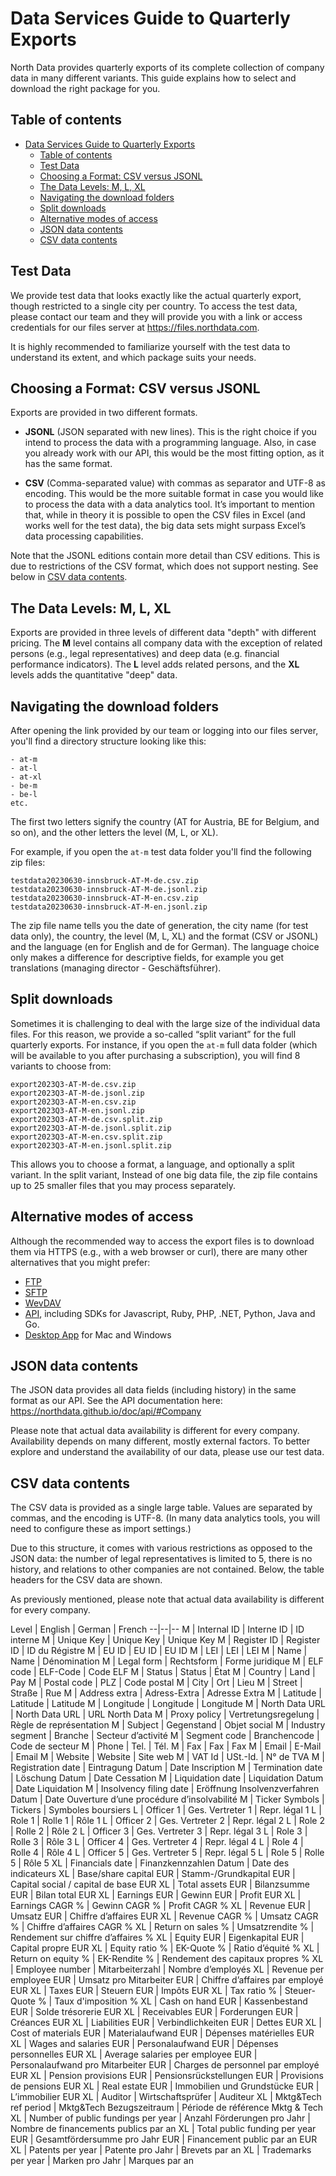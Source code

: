
# Data Services Guide to Quarterly Exports

North Data provides quarterly exports of its complete collection of company data in many different variants. This guide explains how to select and download the right package for you.

## Table of contents
- [Data Services Guide to Quarterly Exports](#data-services-guide-to-quarterly-exports)
  - [Table of contents](#table-of-contents)
  - [Test Data](#test-data)
  - [Choosing a Format: CSV versus JSONL](#choosing-a-format-csv-versus-jsonl)
  - [The Data Levels: M, L, XL](#the-data-levels-m-l-xl)
  - [Navigating the download folders](#navigating-the-download-folders)
  - [Split downloads](#split-downloads)
  - [Alternative modes of access](#alternative-modes-of-access)
  - [JSON data contents](#json-data-contents)
  - [CSV data contents](#csv-data-contents)

## Test Data

We provide test data that looks exactly like the actual quarterly export, though restricted to a single city per country. To access the test data, please contact our team and they will provide you with a link or access credentials for our files server at https://files.northdata.com.

It is highly recommended to familiarize yourself with the test data to understand its extent, and which package suits your needs.

## Choosing a Format: CSV versus JSONL

Exports are provided in two different formats.

 - **JSONL** (JSON separated with new lines). This is the right choice if you intend to process the data with a programming language. Also, in case you already work with our API, this would be the most fitting option, as it has the same format.

 - **CSV** (Comma-separated value) with commas as separator and UTF-8 as encoding. This would be the more suitable format in case you would like to process the data with a data analytics tool.
    It’s important to mention that, while in theory it is possible to open the CSV files in Excel (and works well for the test data), the big data sets might surpass Excel’s data processing capabilities.
   
Note that the JSONL editions contain more detail than CSV editions. This is due to restrictions of the CSV format, which does not support nesting. See below in [CSV data contents](#csv-data-contents).

## The Data Levels: M, L, XL

Exports are provided in three levels of different data "depth" with different pricing. The **M** level contains all company data with the exception of related persons (e.g., legal representatives) and deep data (e.g. financial performance indicators). The **L** level adds related persons, and the **XL** levels adds the quantitative "deep" data.

## Navigating the download folders

After opening the link provided by our team or logging into our files server, you'll find a directory structure looking like this:

```
- at-m
- at-l
- at-xl
- be-m
- be-l
etc.
```

The first two letters signify the country (AT for Austria, BE for Belgium, and so on), and the other letters the level (M, L, or XL). 

For example, if you open the `at-m` test data folder you'll find the following zip files:

```
testdata20230630-innsbruck-AT-M-de.csv.zip
testdata20230630-innsbruck-AT-M-de.jsonl.zip
testdata20230630-innsbruck-AT-M-en.csv.zip
testdata20230630-innsbruck-AT-M-en.jsonl.zip
```

The zip file name tells you the date of generation, the city name (for test data only), the country, the level (M, L, XL) and the format (CSV or JSONL) and the language (en for English and de for German). The language choice only makes a difference for descriptive fields, for example you get translations (managing director - Geschäftsführer).

## Split downloads

Sometimes it is challenging to deal with the large size of the individual data files. For this reason, we provide a so-called “split variant” for the full quarterly exports. For instance, if you open the `at-m` full data folder (which will be available to you after purchasing a subscription), you will find 8 variants to choose from:

```
export2023Q3-AT-M-de.csv.zip
export2023Q3-AT-M-de.jsonl.zip
export2023Q3-AT-M-en.csv.zip
export2023Q3-AT-M-en.jsonl.zip
export2023Q3-AT-M-de.csv.split.zip
export2023Q3-AT-M-de.jsonl.split.zip
export2023Q3-AT-M-en.csv.split.zip
export2023Q3-AT-M-en.jsonl.split.zip
```

This allows you to choose a format, a language, and optionally a split variant. In the split variant, Instead of one big data file, the zip file contains up to 25 smaller files that you may process separately. 

## Alternative modes of access

Although the recommended way to access the export files is to download them via HTTPS (e.g., with a web browser or curl), there are many other alternatives that you might prefer:

 * [FTP](https://www.files.com/integrations/ftp-any-provider)
 * [SFTP](https://www.files.com/integrations/sftp-any-provider)
 * [WevDAV](https://www.files.com/integrations/webdav)
 * [API](https://developers.files.com), including SDKs for Javascript, Ruby, PHP, .NET, Python, Java and Go.
 * [Desktop App](https://www.files.com/docs/features/desktop-app) for Mac and Windows 
 
## JSON data contents

The JSON data provides all data fields (including history) in the same format as our API. See the API documentation here:
https://northdata.github.io/doc/api/#Company

Please note that actual data availability is different for every company. Availability depends on many different, mostly external factors. To better explore and understand the availability of our data, please use our test data.

## CSV data contents

The CSV data is provided as a single large table. Values are separated by commas, and the encoding is UTF-8. (In many data analytics tools, you will need to configure these as import settings.)

Due to this structure, it comes with various restrictions as opposed to the JSON data: the number of legal representatives is limited to 5, there is no history, and relations to other companies are not contained. Below, the table headers for the CSV data are shown.

As previously mentioned, please note that actual data availability is different for every company.

Level | English | German | French
--|--|--
M | Internal ID | Interne ID | ID interne
M | Unique Key | Unique Key | Unique Key
M | Register ID | Register ID | ID du Régistre
M | EU ID | EU ID | EU ID
M | LEI | LEI | LEI
M | Name | Name | Dénomination
M | Legal form | Rechtsform | Forme juridique
M | ELF code | ELF-Code | Code ELF
M | Status | Status | État
M | Country | Land | Pay
M | Postal code | PLZ | Code postal
M | City | Ort | Lieu
M | Street | Straße | Rue
M | Address extra | Adress-Extra | Adresse Extra
M | Latitude | Latitude | Latitude
M | Longitude | Longitude | Longitude
M | North Data URL | North Data URL | URL North Data
M | Proxy policy | Vertretungsregelung | Règle de représentation
M | Subject | Gegenstand | Objet social
M | Industry segment | Branche | Secteur d’activité
M | Segment code | Branchencode | Code de secteur
M | Phone | Tel. | Tél.
M | Fax | Fax | Fax
M | Email | E-Mail | Email
M | Website | Website | Site web
M | VAT Id | USt.-Id. | N° de TVA
M | Registration date | Eintragung Datum | Date Inscription
M | Termination date | Löschung Datum | Date Cessation
M | Liquidation date | Liquidation Datum | Date Liquidation
M | Insolvency filing date | Eröffnung Insolvenzverfahren Datum | Date Ouverture d’une procédure d’insolvabilité
M | Ticker Symbols | Tickers | Symboles boursiers
L | Officer 1 | Ges. Vertreter 1 | Repr. légal 1
L | Role 1 | Rolle 1 | Rôle 1
L | Officer 2 | Ges. Vertreter 2 | Repr. légal 2
L | Role 2 | Rolle 2 | Rôle 2
L | Officer 3 | Ges. Vertreter 3 | Repr. légal 3
L | Role 3 | Rolle 3 | Rôle 3
L | Officer 4 | Ges. Vertreter 4 | Repr. légal 4
L | Role 4 | Rolle 4 | Rôle 4
L | Officer 5 | Ges. Vertreter 5 | Repr. légal 5
L | Role 5 | Rolle 5 | Rôle 5
XL | Financials date | Finanzkennzahlen Datum | Date des indicateurs
XL | Base/share capital EUR | Stamm-/Grundkapital EUR | Capital social / capital de base EUR
XL | Total assets EUR | Bilanzsumme EUR | Bilan total EUR
XL | Earnings EUR | Gewinn EUR | Profit EUR
XL | Earnings CAGR % | Gewinn CAGR % | Profit CAGR %
XL | Revenue EUR | Umsatz EUR | Chiffre d’affaires EUR
XL | Revenue CAGR % | Umsatz CAGR % | Chiffre d’affaires CAGR %
XL | Return on sales % | Umsatzrendite % | Rendement sur chiffre d’affaires %
XL | Equity EUR | Eigenkapital EUR | Capital propre EUR
XL | Equity ratio % | EK-Quote % | Ratio d’équité %
XL | Return on equity % | EK-Rendite % | Rendement des capitaux propres %
XL | Employee number | Mitarbeiterzahl | Nombre d’employés
XL | Revenue per employee EUR | Umsatz pro Mitarbeiter EUR | Chiffre d’affaires par employé EUR
XL | Taxes EUR | Steuern EUR | Impôts EUR
XL | Tax ratio % | Steuer-Quote % | Taux d'imposition %
XL | Cash on hand EUR | Kassenbestand EUR | Solde trésorerie EUR
XL | Receivables EUR | Forderungen EUR | Créances EUR
XL | Liabilities EUR | Verbindlichkeiten EUR | Dettes EUR
XL | Cost of materials EUR | Materialaufwand EUR | Dépenses matérielles EUR
XL | Wages and salaries EUR | Personalaufwand EUR | Dépenses personnelles EUR
XL | Average salaries per employee EUR | Personalaufwand pro Mitarbeiter EUR | Charges de personnel par employé EUR
XL | Pension provisions EUR | Pensionsrückstellungen EUR | Provisions de pensions EUR
XL | Real estate EUR | Immobilien und Grundstücke EUR | L’immobilier EUR
XL | Auditor | Wirtschaftsprüfer | Auditeur
XL | Mktg&Tech ref period | Mktg&Tech Bezugszeitraum | Période de référence Mktg & Tech
XL | Number of public fundings per year | Anzahl Förderungen pro Jahr | Nombre de financements publics par an
XL | Total public funding per year EUR | Gesamtfördersumme pro Jahr EUR | Financement public par an EUR
XL | Patents per year | Patente pro Jahr | Brevets par an
XL | Trademarks per year | Marken pro Jahr | Marques par an
